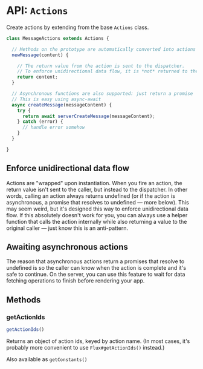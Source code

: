 API: `Actions`
==============

Create actions by extending from the base `Actions` class.

```js
class MessageActions extends Actions {

  // Methods on the prototype are automatically converted into actions
  newMessage(content) {

    // The return value from the action is sent to the dispatcher.
    // To enforce unidirectional data flow, it is *not* returned to the caller.
    return content;
  }

  // Asynchronous functions are also supported: just return a promise
  // This is easy using async-await
  async createMessage(messageContent) {
    try {
      return await serverCreateMessage(messageContent);
    } catch (error) {
      // handle error somehow
    }
  }

}
```

Enforce unidirectional data flow
--------------------------------

Actions are "wrapped" upon instantiation. When you fire an action, the return value isn't sent to the caller, but instead to the dispatcher. In other words, calling an action always returns undefined (or if the action is asynchronous, a promise that resolves to undefined — more below). This may seem weird, but it's designed this way to enforce unidirectional data flow. If this absolutely doesn't work for you, you can always use a helper function that calls the action internally while also returning a value to the original caller — just know this is an anti-pattern.

Awaiting asynchronous actions
-----------------------------------

The reason that asynchronous actions return a promises that resolve to undefined is so the caller can know when the action is complete and it's safe to continue. On the server, you can use this feature to wait for data fetching operations to finish before rendering your app.

Methods
-------

### getActionIds

```js
getActionIds()
```

Returns an object of action ids, keyed by action name. (In most cases, it's probably more convenient to use `Flux#getActionIds()` instead.)


Also available as `getConstants()`
